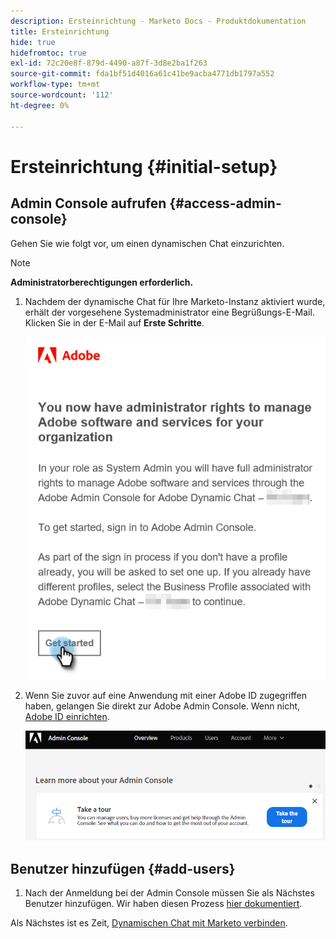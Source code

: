 ```yaml
---
description: Ersteinrichtung - Marketo Docs - Produktdokumentation
title: Ersteinrichtung
hide: true
hidefromtoc: true
exl-id: 72c20e8f-879d-4490-a87f-3d8e2ba1f263
source-git-commit: fda1bf51d4016a61c41be9acba4771db1797a552
workflow-type: tm+mt
source-wordcount: '112'
ht-degree: 0%

---
```


# Ersteinrichtung {#initial-setup}

## Admin Console aufrufen {#access-admin-console}

Gehen Sie wie folgt vor, um einen dynamischen Chat einzurichten.

>[!NOTE]
>
>**Administratorberechtigungen erforderlich.**

1. Nachdem der dynamische Chat für Ihre Marketo-Instanz aktiviert wurde, erhält der vorgesehene Systemadministrator eine Begrüßungs-E-Mail. Klicken Sie in der E-Mail auf **Erste Schritte**.

   ![](assets/initial-setup-1.png)

1. Wenn Sie zuvor auf eine Anwendung mit einer Adobe ID zugegriffen haben, gelangen Sie direkt zur Adobe Admin Console. Wenn nicht, [Adobe ID einrichten](https://helpx.adobe.com/manage-account/using/create-update-adobe-id.html).

   ![](assets/initial-setup-2.png)

## Benutzer hinzufügen {#add-users}

1. Nach der Anmeldung bei der Admin Console müssen Sie als Nächstes Benutzer hinzufügen. Wir haben diesen Prozess [hier dokumentiert](/help/marketo/product-docs/demand-generation/dynamic-chat/add-or-remove-chat-users.md#add-a-chat-user).

Als Nächstes ist es Zeit, [Dynamischen Chat mit Marketo verbinden](/help/marketo/product-docs/demand-generation/dynamic-chat/connect-dynamic-chat-to-marketo.md).
